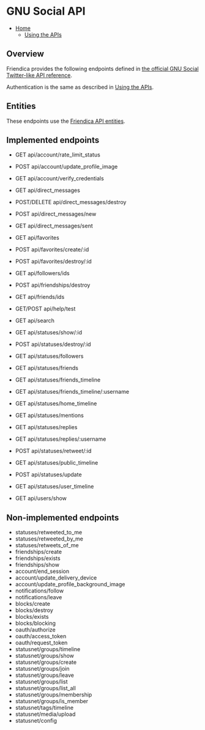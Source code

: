 # GNU Social API

* [Home](help)
  * [Using the APIs](help/api)

## Overview

Friendica provides the following endpoints defined in [the official GNU Social Twitter-like API reference](https://gnusocial.net/doc/twitterapi).

Authentication is the same as described in [Using the APIs](help/api#Authentication).

## Entities

These endpoints use the [Friendica API entities](help/API-Entities).

## Implemented endpoints

- GET api/account/rate_limit_status
- POST api/account/update_profile_image
- GET api/account/verify_credentials

- GET api/direct_messages
- POST/DELETE api/direct_messages/destroy
- POST api/direct_messages/new
- GET api/direct_messages/sent
- GET api/favorites
- POST api/favorites/create/:id
- POST api/favorites/destroy/:id
- GET api/followers/ids
- POST api/friendships/destroy
- GET api/friends/ids
- GET/POST api/help/test
- GET api/search
- GET api/statuses/show/:id
- POST api/statuses/destroy/:id
- GET api/statuses/followers
- GET api/statuses/friends
- GET api/statuses/friends_timeline
- GET api/statuses/friends_timeline/:username
- GET api/statuses/home_timeline
- GET api/statuses/mentions
- GET api/statuses/replies
- GET api/statuses/replies/:username
- POST api/statuses/retweet/:id
- GET api/statuses/public_timeline
- POST api/statuses/update
- GET api/statuses/user_timeline
- GET api/users/show

## Non-implemented endpoints

- statuses/retweeted_to_me
- statuses/retweeted_by_me
- statuses/retweets_of_me
- friendships/create
- friendships/exists
- friendships/show
- account/end_session
- account/update_delivery_device
- account/update_profile_background_image
- notifications/follow
- notifications/leave
- blocks/create
- blocks/destroy
- blocks/exists
- blocks/blocking
- oauth/authorize
- oauth/access_token
- oauth/request_token
- statusnet/groups/timeline
- statusnet/groups/show
- statusnet/groups/create
- statusnet/groups/join
- statusnet/groups/leave
- statusnet/groups/list
- statusnet/groups/list_all
- statusnet/groups/membership
- statusnet/groups/is_member
- statusnet/tags/timeline
- statusnet/media/upload
- statusnet/config
